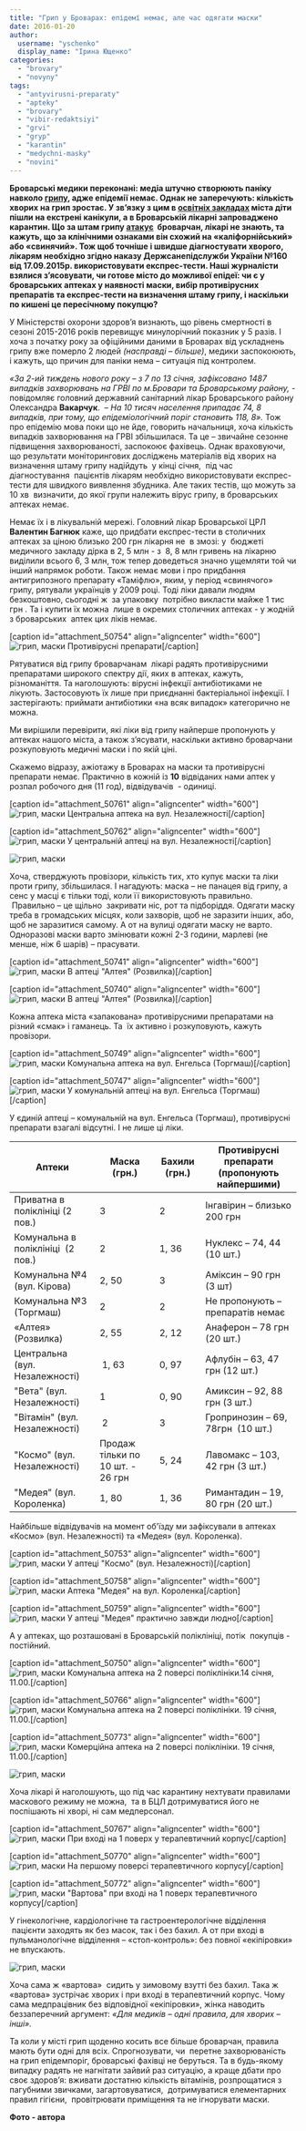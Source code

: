 ```yaml
---
title: "Грип у Броварах: епідемї немає, але час одягати маски"
date: 2016-01-20
author: 
  username: "yschenko"
  display_name: "Ірина Ющенко"
categories: 
  - "brovary"
  - "novyny"
tags: 
  - "antyvirusni-preparaty"
  - "apteky"
  - "brovary"
  - "vibir-redaktsiyi"
  - "grvi"
  - "gryp"
  - "karantin"
  - "medychni-masky"
  - "novini"
---
```


**Броварські медики переконані: медіа штучно створюють паніку навколо [грипу](https://mpz.brovary.org/ofitsijno-kilkist-hvoryh-na-gryp-ditej-u-brovarah-zrosla-na-50-doroslyh-na-tretynu/), адже епідемії немає. Однак не заперечують: кількість хворих на грип зростає. У зв’язку з цим в [освітніх закладах](https://mpz.brovary.org/50542-2/) міста діти пішли на екстрені канікули, а в Броварській лікарні запроваджено карантин. Що за штам грипу [атакує](https://mpz.brovary.org/brovary-atakuye-svynyachyj-gryp-protyagom-doby-shpytalizuvaly-25-vazhkyh-ditej-likiv-dosi-nemaye/)  броварчан, лікарі не знають, та кажуть, що за клінічними ознаками він схожий на «каліфорнійський» або «свинячий». Тож щоб точніше і швидше діагностувати хворого, лікарям необхідно згідно наказу Держсанепідслужби України №160 від 17.09.2015р. використовувати експрес-тести. Наші журналісти взялися з’ясовувати, чи готове місто до можливої епідеї: чи є у броварських аптеках у наявності маски, вибір противірусних препаратів та експрес-тести на визначення штаму грипу, і наскільки по кишені це пересічному покупцю?**

У Міністерстві охорони здоров’я визнають, що рівень смертності в сезоні 2015-2016 років перевищує минулорічний показник у 5 разів. І хоча з початку року за офіційними даними в Броварах від ускладнень грипу вже померло 2 людей _(насправді – більше)_, медики заспокоюють, і кажуть, що причин для паніки нема – ситуація під контролем.

_«За 2-ий тиждень нового року – з 7 по 13 січня, зафіксовано 1487 випадків захворювань на ГРВІ по м.Бровари та Броварському району,_ - повідомляє головний державний санітарний лікар Броварського району Олександра **Вакарчук**.  – _На 10 тисяч населення припадає 74, 8 випадків, при тому, що епідеміологічний поріг становить 118, 8»._ Тож про епідемію мова поки що не йде, говорить начальниця, хоча кількість випадків захворювання на ГРВІ збільшилася. Та це – звичайне сезонне підвищення захворюваності, заспокоює фахівець. Однак враховуючи, що результати моніторингових досліджень матеріалів від хворих на визначення штаму грипу надійдуть  у кінці січня,  під час діагностування  пацієнтів лікарям необхідно використовувати експрес-тести для швидкого виявлення збудника. Але таких тестів, що можуть за 10 хв  визначити, до якої групи належить вірус грипу, в броварських аптеках немає.

Немає їх і в лікувальній мережі. Головний лікар Броварської ЦРЛ **Валентин Багнюк** каже, що придбати експрес-тести в столичних аптеках за ціною близько 200 грн лікарня не  в змозі: у  бюджеті медичного закладу дірка в 2, 5 млн - з  8, 8 млн гривень на лікарню виділили всього 6, 3 млн, тож тепер доведеться значно ущемляти той чи інший напрямок роботи. Також немає мови і про придбання антигрипозного препарату «Таміфлю», яким, у період «свинячого» грипу, рятували українців у 2009 році. Тоді ліки давали людям безкоштовно, сьогодні ж  за упаковку  потрібно викласти майже 1 тис грн . Та і купити їх можна  лише в окремих столичних аптеках - у жодній з броварських  аптек цих ліків немає.

\[caption id="attachment\_50754" align="aligncenter" width="600"\]![грип, маски](https://mpz.brovary.org/wp-content/uploads/2016/01/Kosto-na-Nezalezhnosti-1.jpg) Противірусні препарати\[/caption\]

Рятуватися від грипу броварчанам  лікарі радять противірусними препаратами широкого спектру дії, яких в аптеках, кажуть, різноманіття. Та наголошують: вірусні інфекції антибіотиками не лікують. Застосовують їх лише при приєднанні бактеріальної інфекції. І застерігають: приймати антибіотики «на всяк випадок» категорично не можна.

Ми вирішили перевірити, які ліки від грипу найперше пропонують у аптеках нашого міста, а також з’ясувати, наскільки активно броварчани розкуповують медичні маски і по якій ціні.

Скажемо відразу, ажіотажу в Броварах на маски та противірусні препарати немає. Практично в кожній із **10** відвіданих нами аптек у розпал робочого дня (11 год), відвідувачів  - одиниці.

\[caption id="attachment\_50761" align="aligncenter" width="600"\]![грип, маски](https://mpz.brovary.org/wp-content/uploads/2016/01/TSentralna-na-Nezalezhnosti-1.jpg) Центральна аптека на вул. Незалежності\[/caption\]

\[caption id="attachment\_50762" align="aligncenter" width="600"\]![грип, маски](https://mpz.brovary.org/wp-content/uploads/2016/01/TSentralna-na-Nezalezhnosti.jpg) У центральній аптеці на вул. Незалежності\[/caption\]

![грип, маски](https://mpz.brovary.org/wp-content/uploads/2016/01/Veta-na-Nezalezhnosti.jpg)

Хоча, стверджують провізори, кількість тих, хто купує маски та ліки проти грипу, збільшилася. І нагадують: маска – не панацея від грипу, а сенс у масці є тільки тоді, коли її використовують правильно.  Правильно – це щільно  закривати ніс, рот та підборіддя. Одягати маску треба в громадських місцях, коли захворів, щоб не заразити інших, або, щоб не заразитися самому. А от на вулиці одягати маску не варто. Одноразові маски варто змінювати кожні 2-3 години, марлеві (не менше, ніж 6 шарів) – прасувати.

\[caption id="attachment\_50741" align="aligncenter" width="600"\]![грип, маски](https://mpz.brovary.org/wp-content/uploads/2016/01/Alteya-na-Rozvyltsi-2.jpg) В аптеці "Алтея" (Розвилка)\[/caption\]

\[caption id="attachment\_50740" align="aligncenter" width="600"\]![грип, маски](https://mpz.brovary.org/wp-content/uploads/2016/01/Alteya-na-Rozvyltsi-1.jpg) В аптеці "Алтея" (Розвилка)\[/caption\]

Кожна аптека міста «запакована» противірусними препаратами на різний «смак» і гаманець. Та  їх активно і розкуповують, кажуть провізори.

\[caption id="attachment\_50749" align="aligncenter" width="600"\]![грип, маски](https://mpz.brovary.org/wp-content/uploads/2016/01/Komunalna-3-na-Torgmashi-1.jpg) Комунальна аптека на вул. Енгельса (Торгмаш)\[/caption\]

\[caption id="attachment\_50747" align="aligncenter" width="600"\]![грип, маски](https://mpz.brovary.org/wp-content/uploads/2016/01/Komunalna-3-na-Torgmashi.jpg) У комунальній аптеці на вул. Енгельса (Торгмаш)\[/caption\]

У єдиній аптеці – комунальній на вул. Енгельса (Торгмаш), противірусні препарати взагалі відсутні. І не лише ці ліки.

| Аптеки | Маска (грн.) | Бахили (грн.) |   Противірусні препарати  (пропонують найпершими) |
| --- | --- | --- | --- |
| Приватна в поліклініці (2 пов.) | 3 | 2 | Інгавірин – близько 200 грн |
| Комунальна в поліклініці  (2 пов.) | 2 | 1, 36 | Нуклекс – 74, 44 (10 шт.) |
| Комунальна №4 (вул. Кірова) | 2, 50 | 3 | Аміксин – 90 грн (3 шт) |
| Комунальна №3 (Торгмаш) | 2 | 2 | Не пропонують – препаратів немає |
| «Алтея» (Розвилка) | 2, 55 | 2, 12 | Анаферон – 78 грн (20 шт.) |
| Центральна (вул. Незалежності) |  1, 63 | 0, 97 |   Афлубін – 63, 47 грн (12 шт.)    |
| "Вета" (вул. Незалежності) | 1 | 0, 90 |   Амиксин – 92, 88 грн (3 шт.)    |
| "Вітамін" (вул. Незалежності) |  2 | 3 | Гропринозин – 69, 78грн  (10 шт.) |
| "Космо" (вул. Незалежності) | Продаж тільки по 10 шт. - 26 грн | 5, 24 | Лавомакс – 103, 42 грн (3 шт.) |
| "Медея" (вул. Короленка) | 1, 80 | 1, 36 | Римантадин – 19, 80 грн (20 шт.) |

Найбільше відвідувачів на момент об'їзду ми зафіксували в аптеках «Космо» (вул. Незалежності) та «Медея» (вул. Короленка).

\[caption id="attachment\_50753" align="aligncenter" width="600"\]![грип, маски](https://mpz.brovary.org/wp-content/uploads/2016/01/Kosmo-na-Nezalezhnosti.jpg) У аптеці "Космо" (вул. Незалежності)\[/caption\]

\[caption id="attachment\_50758" align="aligncenter" width="600"\]![грип, маски](https://mpz.brovary.org/wp-content/uploads/2016/01/Medeya-na-Korolenka-1.jpg) Аптека "Медея" на вул. Короленка\[/caption\]

\[caption id="attachment\_50759" align="aligncenter" width="600"\]![грип, маски](https://mpz.brovary.org/wp-content/uploads/2016/01/Medeya-na-Korolenka.jpg) У аптеці "Медея" практично завжди людно\[/caption\]

А у аптеках, що розташовані в Броварській поліклініці, потік  покупців - постійний.

\[caption id="attachment\_50750" align="aligncenter" width="600"\]![грип, маски](https://mpz.brovary.org/wp-content/uploads/2016/01/komunalna-apteka-v-poliklinitsi.jpg) Комунальна аптека на 2 поверсі поліклініки.14 січня, 11.00.\[/caption\]

\[caption id="attachment\_50766" align="aligncenter" width="600"\]![грип, маски](https://mpz.brovary.org/wp-content/uploads/2016/01/21.jpg) Комунальна аптека на 2 поверсі поліклініки. 19 січня, 11.00.\[/caption\]

\[caption id="attachment\_50773" align="aligncenter" width="600"\]![грип, маски](https://mpz.brovary.org/wp-content/uploads/2016/01/SAM_4137.jpg) Комерційна аптека на 2 поверсі поліклініки. 19 січня, 11.00.\[/caption\]

![грип, маски](https://mpz.brovary.org/wp-content/uploads/2016/01/SAM_4138.jpg)

Хоча лікарі й наголошують, що під час карантину нехтувати правилами маскового режиму не можна,  та в БЦЛ дотримуватися його не поспішають ні хворі, ні сам медперсонал.

\[caption id="attachment\_50767" align="aligncenter" width="600"\]![грип, маски](https://mpz.brovary.org/wp-content/uploads/2016/01/22.jpg) При вході на 1 поверх у терапевтичний корпус\[/caption\]

\[caption id="attachment\_50770" align="aligncenter" width="600"\]![грип, маски](https://mpz.brovary.org/wp-content/uploads/2016/01/25.jpg) На першому поверсі терапевтичного корпусу\[/caption\]

\[caption id="attachment\_50772" align="aligncenter" width="600"\]![грип, маски](https://mpz.brovary.org/wp-content/uploads/2016/01/27.jpg) "Вартова" при вході на 1 поверх терапевтичного корпусу\[/caption\]

У гінекологічне, кардіологічне та гастроентерологічне відділення  пацієнти заходять як без масок, так і без бахил. А от при вході в пульманологічне відділення – «стоп-контроль»: без повної «екіпіровки» не впускають.

![грип, маски](https://mpz.brovary.org/wp-content/uploads/2016/01/24.jpg)

Хоча сама ж «вартова»  сидить у зимовому взутті без бахил. Така ж «вартова» зустрічає хворих і при вході в терапевтичний корпус. Чому сама медпрацівник без відповідної «екіпіровки», жінка наводить беззаперечний аргумент: _«Для медиків – одні правила, для хворих –інші»._

Та коли у місті грип щоденно косить все більше броварчан, правила мають бути одні для всіх. Спрогнозувати, чи  перетне захворюваність на грип епідемпоріг, броварські фахівці не беруться. Та в будь-якому випадку радять не нагнітати зайвий раз ситуацію, а краще дбати про своє здоров’я: вживати достатню кількість вітамінів, розпрощатися з пагубними звичками, загартовуватися,  дотримуватися елементарних правил гігієни,  провітрювати приміщення та не ігнорувати маски.

**Фото - автора**

